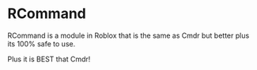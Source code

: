 # RCommand
RCommand is a module in Roblox that is the same as Cmdr but better plus its 100% safe to use.

Plus it is BEST that Cmdr!
